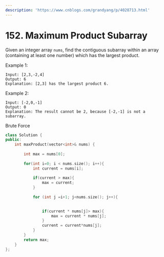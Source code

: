 ```yaml
---
description: 'https://www.cnblogs.com/grandyang/p/4028713.html'
---
```


# 152. Maximum Product Subarray



Given an integer array `nums`, find the contiguous subarray within an array \(containing at least one number\) which has the largest product.

Example 1:

```text
Input: [2,3,-2,4]
Output: 6
Explanation: [2,3] has the largest product 6.
```

Example 2:

```text
Input: [-2,0,-1]
Output: 0
Explanation: The result cannot be 2, because [-2,-1] is not a subarray.
```

Brute Force

```cpp
class Solution {
public:
    int maxProduct(vector<int>& nums) {
        
        int max = nums[0];
       
        for(int i=0; i < nums.size(); i++){
            int current = nums[i];
            
            if(current > max){
                max = current;
            }
           
            for (int j =i+1; j<nums.size(); j++){

                
                if(current * nums[j]> max){
                    max = current * nums[j];
                }
                current = current*nums[j];
            }
        }
        return max;
    }
};
```

